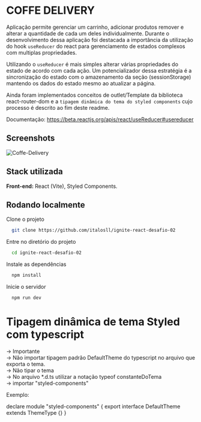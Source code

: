 # COFFE DELIVERY

Aplicação permite gerenciar um carrinho, adicionar produtos remover e alterar a quantidade de cada um deles individualmente.
Durante o desenvolvimento dessa aplicação foi destacada a importância da utilização do hook `useReducer` do react para gerenciamento de
estados complexos com multiplas propriedades.

Utilizando o `useReducer` é mais simples alterar várias propriedades do estado de acordo com cada ação. Um potencializador
dessa estratégia é a sincronização do estado com o amazenamento da seção (sessionStorage) mantendo os dados do estado mesmo ao atualizar a página.

Ainda foram implementados conceitos de outlet/Template da biblioteca react-router-dom e a `tipagem dinâmica do tema do styled components` cujo processo é descrito ao fim deste readme.

Documentação: https://beta.reactjs.org/apis/react/useReducer#usereducer

## Screenshots

![Coffe-Delivery](https://user-images.githubusercontent.com/40503929/189117831-60ea6020-d5a6-496e-a892-df76d78caf78.png)

## Stack utilizada

**Front-end:** React (Vite), Styled Components.

## Rodando localmente

Clone o projeto

```bash
  git clone https://github.com/italosll/ignite-react-desafio-02
```

Entre no diretório do projeto

```bash
  cd ignite-react-desafio-02
```

Instale as dependências

```bash
  npm install
```

Inicie o servidor

```bash
  npm run dev
```

# Tipagem dinâmica de tema Styled com typescript

-> Importante  
-> Não importar tipagem padrão DefaultTheme do typescript no arquivo que exporta o tema.  
-> Não tipar o tema  
-> No arquivo \*.d.ts utilizar a notação typeof constanteDoTema  
-> importar "styled-components"

Exemplo:

declare module "styled-components" {
export interface DefaultTheme extends ThemeType {}
}
